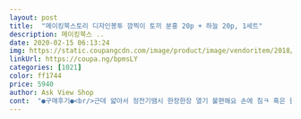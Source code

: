 ```yaml
---
layout: post 
title:  "메이킹북스토리 디자인봉투 깜찍이 토끼 분홍 20p + 하늘 20p, 1세트" 
description: 메이킹북스 ..
date: 2020-02-15 06:13:24 
img: https://static.coupangcdn.com/image/product/image/vendoritem/2018/12/04/3824054898/1581b33f-932b-4160-8933-662471180e95.jpg 
linkUrl: https://coupa.ng/bpmsLY 
categories: [1021] 
color: ff1744 
price: 5940 
author: Ask View Shop 
cont:  "●구매후기●<br/>근데 얇아서 정전기땜시 한장한장 열기 불편해요 손에 침ㅋ 혹은 물기가 있어야봉투를 열기 편해요<br/>깜찍이 이름답게 깜찍해요.<br/><br/>받으신분이 깜찍해서 버리지 못하겠다고 책갈피에 넣어 두셨다고.<br/>.<br/> 이런거 어디서 샀냐고 여러명이 물어봐서 잘샀다싶었어요 거추장스러운 리본이나 테이프없이 묶음만으로도 간단하고 예뻐서 선물 포장으로 좋습니다!<br/>발렌타인데이를 맞아서 직장사람들에게 초콜릿 넣어주려고  샀어요 크기는 양말하나 말아서 들어가는 정도라고 생각하시면 될것같아요.<br/><br/>보통사이즈 달걀 넣고 여유있게 자연스러운 포장이에요.<br/><br/>사이즈가 주먹만한 사이즈 올망졸망 귀여워요<br/>사이즈가 클까봐 걱정했는데 괜한 걱정ㅋ<br/>유치원에 달걀 보내는데 포장했어요.<br/><br/>은근 많이 들어가고! 유치원이나 학교 선물로 돌리기에 좋아요<br/>" 
---
```

